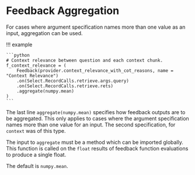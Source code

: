 # Feedback Aggregation

For cases where argument specification names more than one value as an input,
aggregation can be used.

!!! example

    ```python
    # Context relevance between question and each context chunk.
    f_context_relevance = (
        Feedback(provider.context_relevance_with_cot_reasons, name = "Context Relevance")
        .on(Select.RecordCalls.retrieve.args.query)
        .on(Select.RecordCalls.retrieve.rets)
        .aggregate(numpy.mean)
    )
    ```

The last line `aggregate(numpy.mean)` specifies how feedback outputs are to be aggregated.
This only applies to cases where the argument specification names more than one value
for an input. The second specification, for `context` was of this type.

The input to `aggregate` must be a method which can be imported globally. This function
is called on the `float` results of feedback function evaluations to produce a single float.

The default is `numpy.mean`.
